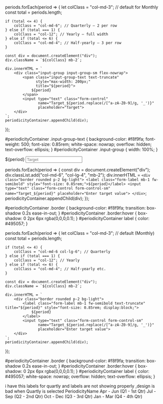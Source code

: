 periods.forEach(period => {
    let colClass = "col-md-3"; // default for Monthly
    const total = periods.length;

    if (total <= 4) {
        colClass = "col-md-6"; // Quarterly — 2 per row
    } else if (total === 1) {
        colClass = "col-12"; // Yearly — full width
    } else if (total <= 6) {
        colClass = "col-md-4"; // Half-yearly — 3 per row
    }

    const div = document.createElement("div");
    div.className = `${colClass} mb-2`;

    div.innerHTML = `
        <div class="input-group input-group-sm flex-nowrap">
            <span class="input-group-text text-truncate" 
                  style="max-width: 200px;" 
                  title="${period}">
                ${period}
            </span>
            <input type="text" class="form-control" 
                   name="Target_${period.replace(/[^a-zA-Z0-9]/g, '_')}" 
                   placeholder="Target">
        </div>
    `;
    periodicityContainer.appendChild(div);
});

#periodicityContainer .input-group-text {
    background-color: #f8f9fa;
    font-weight: 500;
    font-size: 0.85rem;
    white-space: nowrap;
    overflow: hidden;
    text-overflow: ellipsis;
}
#periodicityContainer .input-group {
    width: 100%;
}




<div class="input-group input-group-sm">
  <span class="input-group-text">${period}</span>
  <input type="text" class="form-control" name="Target_${period}" placeholder="Target">
</div>

periods.forEach(period => {
    const div = document.createElement("div");
    div.classList.add("col-md-6", "col-lg-4", "mb-2");
    div.innerHTML = `
        <div class="border rounded p-2 bg-light">
            <label class="form-label mb-1 fw-semibold" style="font-size: 0.85rem;">${period}</label>
            <input type="text" class="form-control form-control-sm" name="Target_${period}" placeholder="Enter target value">
        </div>
    `;
    periodicityContainer.appendChild(div);
});

#periodicityContainer .border {
    background-color: #f8f9fa;
    transition: box-shadow 0.2s ease-in-out;
}
#periodicityContainer .border:hover {
    box-shadow: 0 2px 6px rgba(0,0,0,0.1);
}
#periodicityContainer label {
    color: #495057;
}

periods.forEach(period => {
    let colClass = "col-md-3"; // default (Monthly)
    const total = periods.length;

    if (total <= 4) {
        colClass = "col-md-6 col-lg-6"; // Quarterly
    } else if (total === 1) {
        colClass = "col-12"; // Yearly
    } else if (total <= 6) {
        colClass = "col-md-4"; // Half-yearly etc.
    }

    const div = document.createElement("div");
    div.className = `${colClass} mb-2`;

    div.innerHTML = `
        <div class="border rounded p-2 bg-light">
            <label class="form-label mb-1 fw-semibold text-truncate" title="${period}" style="font-size: 0.85rem; display:block;">
                ${period}
            </label>
            <input type="text" class="form-control form-control-sm" 
                   name="Target_${period.replace(/[^a-zA-Z0-9]/g, '_')}" 
                   placeholder="Enter target value">
        </div>
    `;
    periodicityContainer.appendChild(div);
});

#periodicityContainer .border {
    background-color: #f8f9fa;
    transition: box-shadow 0.2s ease-in-out;
}
#periodicityContainer .border:hover {
    box-shadow: 0 2px 6px rgba(0,0,0,0.1);
}
#periodicityContainer label {
    color: #495057;
    white-space: nowrap;
    overflow: hidden;
    text-overflow: ellipsis;
}




i have this labels for quartly and labels are not showing properly ,design is bad when Quartly is selected 
PeriodicityName
Apr - Jun (Q1 - 1st Qtr)
Jul - Sep (Q2 - 2nd Qtr)
Oct - Dec (Q3 - 3rd Qtr)
Jan - Mar (Q4 - 4th Qtr)
